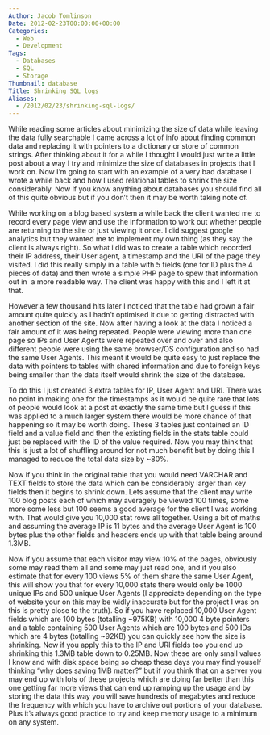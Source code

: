 ```yaml
---
Author: Jacob Tomlinson
Date: 2012-02-23T00:00:00+00:00
Categories:
  - Web
  - Development
Tags:
  - Databases
  - SQL
  - Storage
Thumbnail: database
Title: Shrinking SQL logs
Aliases:
  - /2012/02/23/shrinking-sql-logs/
---
```



While reading some articles about minimizing the size of data while leaving the data fully searchable I came across a lot of info about finding common data and replacing it with pointers to a dictionary or store of common strings. After thinking about it for a while I thought I would just write a little post about a way I try and minimize the size of databases in projects that I work on. Now I&#8217;m going to start with an example of a very bad database I wrote a while back and how I used relational tables to shrink the size considerably. Now if you know anything about databases you should find all of this quite obvious but if you don&#8217;t then it may be worth taking note of.

While working on a blog based system a while back the client wanted me to record every page view and use the information to work out whether people are returning to the site or just viewing it once. I did suggest google analytics but they wanted me to implement my own thing (as they say the client is always right). So what i did was to create a table which recorded their IP address, their User agent, a timestamp and the URI of the page they visited. I did this really simply in a table with 5 fields (one for ID plus the 4 pieces of data) and then wrote a simple PHP page to spew that information out in  a more readable way. The client was happy with this and I left it at that.

However a few thousand hits later I noticed that the table had grown a fair amount quite quickly as I hadn&#8217;t optimised it due to getting distracted with another section of the site. Now after having a look at the data I noticed a fair amount of it was being repeated. People were viewing more than one page so IPs and User Agents were repeated over and over and also different people were using the same browser/OS configuration and so had the same User Agents. This meant it would be quite easy to just replace the data with pointers to tables with shared information and due to foreign keys being smaller than the data itself would shrink the size of the database.

To do this I just created 3 extra tables for IP, User Agent and URI. There was no point in making one for the timestamps as it would be quite rare that lots of people would look at a post at exactly the same time but I guess if this was applied to a much larger system there would be more chance of that happening so it may be worth doing. These 3 tables just contained an ID field and a value field and then the existing fields in the stats table could just be replaced with the ID of the value required. Now you may think that this is just a lot of shuffling around for not much benefit but by doing this I managed to reduce the total data size by ~80%.

Now if you think in the original table that you would need VARCHAR and TEXT fields to store the data which can be considerably larger than key fields then it begins to shrink down. Lets assume that the client may write 100 blog posts each of which may averagely be viewed 100 times, some more some less but 100 seems a good average for the client I was working with. That would give you 10,000 stat rows all together. Using a bit of maths and assuming the average IP is 11 bytes and the average User Agent is 100 bytes plus the other fields and headers ends up with that table being around 1.3MB.

Now if you assume that each visitor may view 10% of the pages, obviously some may read them all and some may just read one, and if you also estimate that for every 100 views 5% of them share the same User Agent, this will show you that for every 10,000 stats there would only be 1000 unique IPs and 500 unique User Agents (I appreciate depending on the type of website your on this may be widly inaccurate but for the project I was on this is pretty close to the truth). So if you have replaced 10,000 User Agent fields which are 100 bytes (totalling ~975KB) with 10,000 4 byte pointers  and a table containing 500 User Agents which are 100 bytes and 500 IDs which are 4 bytes (totalling ~92KB) you can quickly see how the size is shrinking. Now if you apply this to the IP and URI fields too you end up shrinking this 1.3MB table down to 0.25MB. Now these are only small values I know and with disk space being so cheap these days you may find youself thinking &#8220;why does saving 1MB matter?&#8221; but if you think that on a server you may end up with lots of these projects which are doing far better than this one getting far more views that can end up ramping up the usage and by storing the data this way you will save hundreds of megabytes and reduce the frequency with which you have to archive out portions of your database. Plus it&#8217;s always good practice to try and keep memory usage to a minimum on any system.
